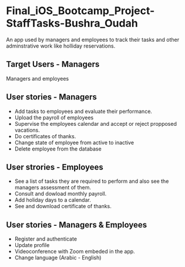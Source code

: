 # Final_iOS_Bootcamp_Project-StaffTasks-Bushra_Oudah
An app used by managers and employees to track their tasks and other adminstrative work like holliday reservations.


## Target Users - Managers
Managers and employees


## User stories - Managers
   - Add tasks to employees and evaluate their performance.
   - Upload the payroll of employees
   - Supervise the employees calendar and accept or reject propposed vacations.
   - Do certificates of thanks.
   - Change state of employee from active to inactive
   - Delete employee from the database


## User strories - Employees
   - See a list of tasks they are required to perform and also see the managers assessment of them.
   - Consult and dowload monthly payroll.
   - Add holiday days to a calendar.
   - See and download certificate of thanks. 


## User stories - Managers & Employees
   - Register and authenticate
   - Update profile
   - Videoconference with Zoom embeded in the app.
   - Change language (Arabic - English)

